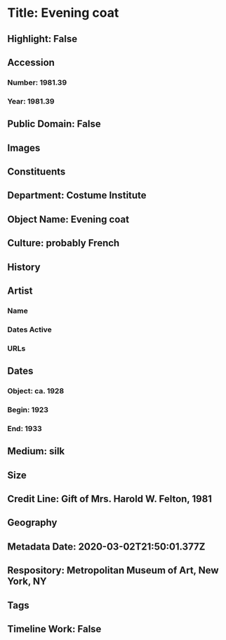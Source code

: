 # Title: Evening coat
## Highlight: False
## Accession
### Number: 1981.39
### Year: 1981.39
## Public Domain: False
## Images
## Constituents
## Department: Costume Institute
## Object Name: Evening coat
## Culture: probably French
## History
## Artist
### Name
### Dates Active
### URLs
## Dates
### Object: ca. 1928
### Begin: 1923
### End: 1933
## Medium: silk
## Size
## Credit Line: Gift of Mrs. Harold W. Felton, 1981
## Geography
## Metadata Date: 2020-03-02T21:50:01.377Z
## Respository: Metropolitan Museum of Art, New York, NY
## Tags
## Timeline Work: False